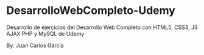# DesarrolloWebCompleto-Udemy
Desarrollo de ejercicios del Desarrollo Web Completo con HTML5, CSS3, JS AJAX PHP y MySQL de Udemy 

By: Juan Carlos García
